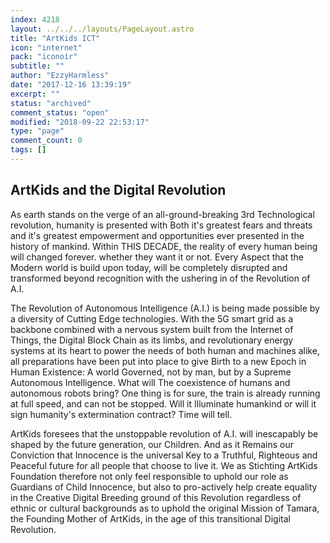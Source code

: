 ```yaml
---
index: 4218
layout: ../../../layouts/PageLayout.astro
title: "ArtKids ICT"
icon: "internet"
pack: "iconoir"
subtitle: ""
author: "EzzyHarmless"
date: "2017-12-16 13:39:19"
excerpt: ""
status: "archived"
comment_status: "open"
modified: "2018-09-22 22:53:17"
type: "page"
comment_count: 0
tags: []
---
```


## ArtKids and the Digital Revolution

As earth stands on the verge of an all-ground-breaking 3rd Technological revolution, humanity is presented with Both it's greatest fears and threats and it's greatest empowerment and opportunities ever presented in the history of mankind. Within THIS DECADE, the reality of every human being will changed forever. whether they want it or not. Every Aspect that the Modern world is build upon today, will be completely disrupted and transformed beyond recognition with the ushering in of the Revolution of A.I.

The Revolution of Autonomous Intelligence (A.I.) is being made possible by a diversity of Cutting Edge technologies. With the 5G smart grid as a backbone combined with a nervous system built from the Internet of Things, the Digital Block Chain as its limbs, and revolutionary energy systems at its heart to power the needs of both human and machines alike, all preparations have been put into place to give Birth to a new Epoch in Human Existence: A world Governed, not by man, but by a Supreme Autonomous Intelligence. What will The coexistence of humans and autonomous robots bring? One thing is for sure, the train is already running at full speed, and can not be stopped. Will it Illuminate humankind or will it sign humanity's extermination contract? Time will tell.

ArtKids foresees that the unstoppable revolution of A.I. will inescapably be shaped by the future generation, our Children. And as it Remains our Conviction that Innocence is the universal Key to a Truthful, Righteous and Peaceful future for all people that choose to live it. We as Stichting ArtKids Foundation therefore not only feel responsible to uphold our role as Guardians of Child Innocence, but also to pro-actively help create equality in the Creative Digital Breeding ground of this Revolution regardless of ethnic or cultural backgrounds as to uphold the original Mission of Tamara, the Founding Mother of ArtKids, in the age of this transitional Digital Revolution.